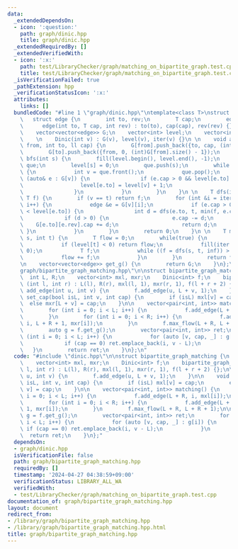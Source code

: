 ```yaml
---
data:
  _extendedDependsOn:
  - icon: ':question:'
    path: graph/dinic.hpp
    title: graph/dinic.hpp
  _extendedRequiredBy: []
  _extendedVerifiedWith:
  - icon: ':x:'
    path: test/LibraryChecker/graph/matching_on_bipartite_graph.test.cpp
    title: test/LibraryChecker/graph/matching_on_bipartite_graph.test.cpp
  _isVerificationFailed: true
  _pathExtension: hpp
  _verificationStatusIcon: ':x:'
  attributes:
    links: []
  bundledCode: "#line 1 \"graph/dinic.hpp\"\ntemplate<class T>\nstruct Dinic {\n \
    \   struct edge {\n        int to, rev;\n        T cap;\n        edge(){}\n  \
    \      edge(int to, T cap, int rev) : to(to), cap(cap), rev(rev) {}\n    };\n\n\
    \    vector<vector<edge>> G;\n    vector<int> level;\n    vector<int> iter;\n\
    \    \n    Dinic(int v) : G(v), level(v), iter(v) {}\n \n    void add_edge(int\
    \ from, int to, ll cap) {\n        G[from].push_back({to, cap, (int)G[to].size()});\n\
    \        G[to].push_back({from, 0, (int)G[from].size() - 1});\n    }\n \n    void\
    \ bfs(int s) {\n        fill(level.begin(), level.end(), -1);\n        queue<int>\
    \ que;\n        level[s] = 0;\n        que.push(s);\n        while (!que.empty())\
    \ {\n            int v = que.front();\n            que.pop();\n            for\
    \ (auto& e : G[v]) {\n                if (e.cap > 0 && level[e.to] < 0) {\n  \
    \                  level[e.to] = level[v] + 1;\n                    que.push(e.to);\n\
    \                }\n            }\n        }\n    }\n \n    T dfs(int v, int t,\
    \ T f) {\n        if (v == t) return f;\n        for (int &i = iter[v]; i < (int)G[v].size();\
    \ i++) {\n            edge &e = G[v][i];\n            if (e.cap > 0 && level[v]\
    \ < level[e.to]) {\n                int d = dfs(e.to, t, min(f, e.cap));\n   \
    \             if (d > 0) {\n                    e.cap -= d;\n                \
    \    G[e.to][e.rev].cap += d;\n                    return d;\n               \
    \ }\n            }\n        }\n        return 0;\n    }\n \n    T max_flow(int\
    \ s, int t) {\n        T flow = 0;\n        while(true) {\n            bfs(s);\n\
    \            if (level[t] < 0) return flow;\n            fill(iter.begin(), iter.end(),\
    \ 0);\n            T f;\n            while ((f = dfs(s, t, inf)) > 0) {\n    \
    \            flow += f;\n            }\n        }\n        return flow;\n    }\n\
    \n    vector<vector<edge>> get_g() {\n        return G;\n    }\n};\n#line 2 \"\
    graph/bipartite_graph_matching.hpp\"\n\nstruct bipartite_graph_matching {\n  \
    \  int L, R;\n    vector<int> mxl, mxr;\n    Dinic<int> f;\n    bipartite_graph_matching\
    \ (int l, int r) : L(l), R(r), mxl(l, 1), mxr(r, 1), f(l + r + 2) {};\n\n    void\
    \ add_edge(int u, int v) {\n        f.add_edge(u, L + v, 1);\n    }\n\n    void\
    \ set_cap(bool isL, int v, int cap) {\n        if (isL) mxl[v] = cap;\n      \
    \  else mxr[L + v] = cap;\n    }\n\n    vector<pair<int, int>> matching() {\n\
    \        for (int i = 0; i < L; i++) {\n            f.add_edge(L + R, i, mxl[i]);\n\
    \        }\n        for (int i = 0; i < R; i++) {\n            f.add_edge(L +\
    \ i, L + R + 1, mxr[i]);\n        }\n        f.max_flow(L + R, L + R + 1);\n\n\
    \        auto g = f.get_g();\n        vector<pair<int, int>> ret;\n        for\
    \ (int i = 0; i < L; i++) {\n            for (auto [v, cap, _] : g[i]) {\n   \
    \             if (cap == 0) ret.emplace_back(i, v - L);\n            }\n     \
    \   }\n        return ret;\n    }\n};\n"
  code: "#include \"dinic.hpp\"\n\nstruct bipartite_graph_matching {\n    int L, R;\n\
    \    vector<int> mxl, mxr;\n    Dinic<int> f;\n    bipartite_graph_matching (int\
    \ l, int r) : L(l), R(r), mxl(l, 1), mxr(r, 1), f(l + r + 2) {};\n\n    void add_edge(int\
    \ u, int v) {\n        f.add_edge(u, L + v, 1);\n    }\n\n    void set_cap(bool\
    \ isL, int v, int cap) {\n        if (isL) mxl[v] = cap;\n        else mxr[L +\
    \ v] = cap;\n    }\n\n    vector<pair<int, int>> matching() {\n        for (int\
    \ i = 0; i < L; i++) {\n            f.add_edge(L + R, i, mxl[i]);\n        }\n\
    \        for (int i = 0; i < R; i++) {\n            f.add_edge(L + i, L + R +\
    \ 1, mxr[i]);\n        }\n        f.max_flow(L + R, L + R + 1);\n\n        auto\
    \ g = f.get_g();\n        vector<pair<int, int>> ret;\n        for (int i = 0;\
    \ i < L; i++) {\n            for (auto [v, cap, _] : g[i]) {\n               \
    \ if (cap == 0) ret.emplace_back(i, v - L);\n            }\n        }\n      \
    \  return ret;\n    }\n};"
  dependsOn:
  - graph/dinic.hpp
  isVerificationFile: false
  path: graph/bipartite_graph_matching.hpp
  requiredBy: []
  timestamp: '2024-04-27 04:38:59+09:00'
  verificationStatus: LIBRARY_ALL_WA
  verifiedWith:
  - test/LibraryChecker/graph/matching_on_bipartite_graph.test.cpp
documentation_of: graph/bipartite_graph_matching.hpp
layout: document
redirect_from:
- /library/graph/bipartite_graph_matching.hpp
- /library/graph/bipartite_graph_matching.hpp.html
title: graph/bipartite_graph_matching.hpp
---
```

